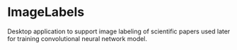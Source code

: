 # ImageLabels
Desktop application to support image labeling of scientific papers used later for training convolutional neural network model.
